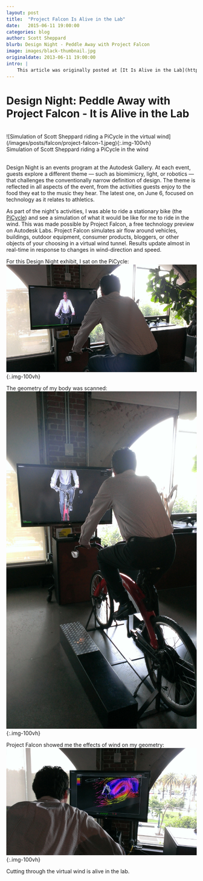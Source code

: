 ```yaml
---
layout: post
title:  "Project Falcon Is Alive in the Lab"
date:   2015-06-11 19:00:00
categories: blog
author: Scott Sheppard
blurb: Design Night - Peddle Away with Project Falcon
image: images/black-thumbnail.jpg
originaldate: 2013-06-11 19:00:00
intro: |
    This article was originally posted at [It Is Alive in the Lab](https://labs.blogs.com/its_alive_in_the_lab/2013/06/design-night-peddle-away-with-project-falcon.html); words by Scott Sheppard, photos by Ryan Arnaudin
---
```

# Design Night: Peddle Away with Project Falcon - It is Alive in the Lab

<br>
![Simulation of Scott Sheppard riding a PiCycle in the virtual wind](/images/posts/falcon/project-falcon-1.jpeg){:.img-100vh}
<figcaption>Simulation of Scott Sheppard riding a PiCycle in the wind</figcaption>
<br>

Design Night is an events program at the Autodesk Gallery. At each event, guests explore a different theme — such as biomimicry, light, or robotics — that challenges the conventionally narrow definition of design. The theme is reflected in all aspects of the event, from the activities guests enjoy to the food they eat to the music they hear. The latest one, on June 6, focused on technology as it relates to athletics.

As part of the night's activities, I was able to ride a stationary bike (the [PiCycle](https://labs.blogs.com/its_alive_in_the_lab/2011/03/picycle-picycle-i-want-to-ride-my-picycle-the-people-pi-mobility-more-founded-in-2000-by-ceo-marcus-hays-pi.html)) and see a simulation of what it would be like for me to ride in the wind. This was made possible by Project Falcon, a free technology preview on Autodesk Labs. Project Falcon simulates air flow around vehicles, buildings, outdoor equipment, consumer products, bloggers, or other objects of your choosing in a virtual wind tunnel. Results update almost in real-time in response to changes in wind-direction and speed.

For this Design Night exhibit, I sat on the PiCycle:
<br>
![Simulation of Scott Sheppard riding a PiCycle in the virtual wind](/images/posts/falcon/project-falcon-3.jpeg){:.img-100vh}
<br>

The geometry of my body was scanned:
<br>
![Simulation of Scott Sheppard riding a PiCycle in the virtual wind](/images/posts/falcon/project-falcon-4.jpeg){:.img-100vh}
<br>

Project Falcon showed me the effects of wind on my geometry:
<br>
![Simulation of Scott Sheppard riding a PiCycle in the virtual wind](/images/posts/falcon/project-falcon-5.jpeg){:.img-100vh}
<br>

Cutting through the virtual wind is alive in the lab.
